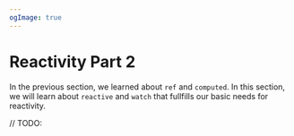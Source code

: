 ```yaml
---
ogImage: true
---
```


# Reactivity Part 2

In the previous section, we learned about `ref` and `computed`. In this section, we will learn about `reactive` and `watch` that fullfills our basic needs for reactivity.

// TODO:
